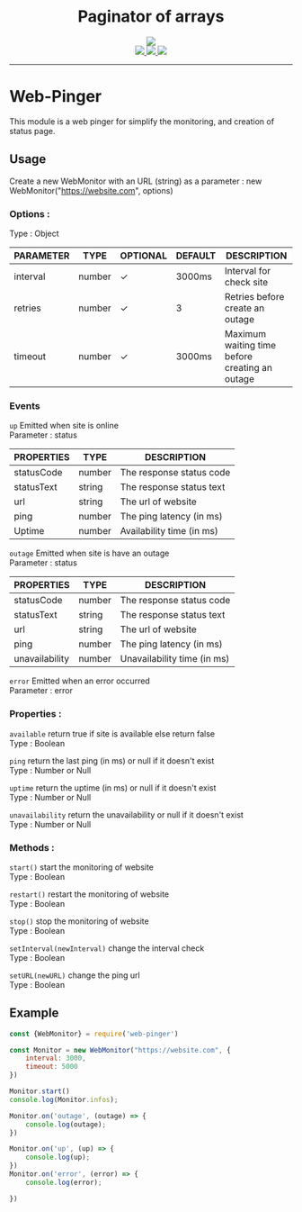 <div align="center">
  <h1> Paginator of arrays </h1>
<img src="https://nodei.co/npm/website-pinger.png"> <br>
  <a href="https://www.npmjs.com/package/website-pinger"> <img src="https://badge.fury.io/js/website-pinger.svg"> </a> 
  <a href="https://github.com/SmaugDev/web-pinger/blob/master/LICENSE"> <img src="https://img.shields.io/github/license/SmaugDev/web-pinger.svg"> </a>
  <a href="http://makeapullrequest.com"> <img src="https://img.shields.io/badge/PRs-welcome-brightgreen.svg"> </a>

</div>
<hr>

# Web-Pinger
This module is a web pinger for simplify the monitoring, and creation of status page.

## Usage
Create a new WebMonitor with an URL (string) as a parameter : new WebMonitor("https://website.com", options)
### Options :
Type : Object


| PARAMETER | TYPE   |OPTIONAL| DEFAULT |DESCRIPTION
|-----------|--------|--------|---------|-----------|
| interval  | number |    ✓   |  3000ms | Interval for check site | 
| retries   | number |    ✓   |    3    | Retries before create an outage | 
| timeout   | number |    ✓   |  3000ms | Maximum waiting time before creating an outage | 

### Events
`up` Emitted when site is online <br>
Parameter : status   <br>

| PROPERTIES | TYPE  | DESCRIPTION                                     | 
|------------|--------|------------------------------------------------|
| statusCode | number | The response status code                       |
| statusText | string | The response status text                       |
| url        | string | The url of website                             |
| ping       | number | The ping latency (in ms)                       |
| Uptime     | number | Availability time (in ms)                      |

`outage` Emitted when site is have an outage <br>
Parameter : status   <br>

| PROPERTIES | TYPE  | DESCRIPTION                                     | 
|------------|--------|------------------------------------------------|
| statusCode | number | The response status code                       |
| statusText | string | The response status text                       |
| url        | string | The url of website                             |
| ping       | number | The ping latency (in ms)                       |
| unavailability | number | Unavailability time (in ms)                |

`error` Emitted when an error occurred <br>
Parameter : error   <br>

### Properties :

`available` return true if site is available else return false <br>
Type : Boolean

`ping` return the last ping (in ms) or null if it doesn't exist <br>
Type : Number or Null

`uptime` return the uptime (in ms) or null if it doesn't exist <br>
Type : Number or Null

`unavailability` return the unavailability or null if it doesn't exist <br>
Type : Number or Null

### Methods :
`start()` start the monitoring of website <br>
Type : Boolean

`restart()` restart the monitoring of website <br>
Type : Boolean

`stop()` stop the monitoring of website <br>
Type : Boolean

`setInterval(newInterval)` change the interval check <br>
Type : Boolean

`setURL(newURL)` change the ping url <br>
Type : Boolean

## Example
```js
const {WebMonitor} = require('web-pinger')

const Monitor = new WebMonitor("https://website.com", {
    interval: 3000,
    timeout: 5000
})

Monitor.start()
console.log(Monitor.infos);

Monitor.on('outage', (outage) => {
    console.log(outage);
})

Monitor.on('up', (up) => {
    console.log(up);
})
Monitor.on('error', (error) => {
    console.log(error);

})
```
